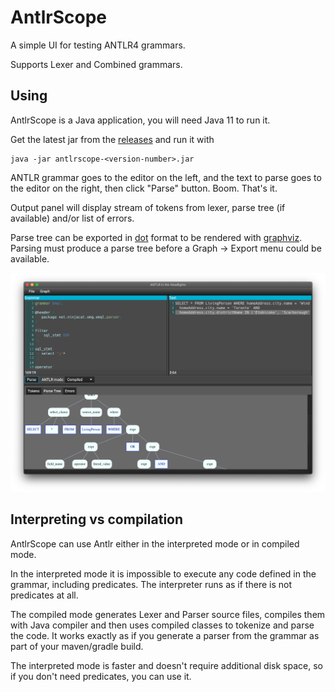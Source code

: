 # AntlrScope

A simple UI for testing ANTLR4 grammars.

Supports Lexer and Combined grammars.

## Using

AntlrScope is a Java application, you will need Java 11 to run it.

Get the latest jar from the [releases](https://github.com/uaraven/antlrscope/releases) and run it with 

    java -jar antlrscope-<version-number>.jar
    
ANTLR grammar goes to the editor on the left, and the text to parse goes to the editor on the right, then click "Parse" button. Boom. That's it.

Output panel will display stream of tokens from lexer, parse tree (if available) and/or list of errors.

Parse tree can be exported in [dot](https://en.wikipedia.org/wiki/DOT_(graph_description_language)) format to be rendered with [graphviz](https://graphviz.org/).
Parsing must produce a parse tree before a Graph → Export menu could be available. 

![](antlrscope.png)

## Interpreting vs compilation

AntlrScope can use Antlr either in the interpreted mode or in compiled mode.

In the interpreted mode it is impossible to execute any code defined in the grammar, including predicates.
The interpreter runs as if there is not predicates at all.

The compiled mode generates Lexer and Parser source files, compiles them with Java compiler and then uses compiled classes
to tokenize and parse the code. It works exactly as if you generate a parser from the grammar as part of your maven/gradle build.

The interpreted mode is faster and doesn't require additional disk space, so if you don't need predicates, you can use it. 
